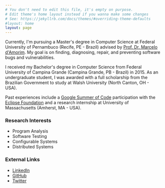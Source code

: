```yaml
---
# You don't need to edit this file, it's empty on purpose.
# Edit theme's home layout instead if you wanna make some changes
# See: https://jekyllrb.com/docs/themes/#overriding-theme-defaults
#layout: home
layout: page 
---
```

Currently, I'm pursuing a Master's degree in Computer Science at Federal
University of Pernambuco (Recife, PE - Brazil) advised by [Prof. Dr. Marcelo
d'Amorim](http://www.cin.ufpe.br/~damorim/). My goal is on finding,
diagnosing, repair, and preventing software bugs and vulnerabilities.

I received my Bachelor's degree in Computer Science from Federal University of
Campina Grande (Campina Grande, PB - Brazil) in 2015. As an undergraduate
student, I was awarded with a full scholarship from the Brazilian Government to
study at Walsh University (North Canton, OH - USA).

Past experiences include a [Google Summer of
Code](https://www.google-melange.com/archive/gsoc/2014/orgs/eclipse/projects/jeandersonbc.html)
participation with the [Eclipse
Foundation](https://www.eclipse.org/eclipse/platform-ui/) and a research
internship at University of Massachusetts (Amherst, MA - USA).

### Research Interests

* Program Analysis
* Software Testing
* Configurable Systems
* Distributed Systems

### External Links
* [LinkedIn]()
* [GitHub]()
* [Twitter]()
